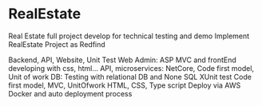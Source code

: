 # RealEstate
Real Estate full project develop for technical testing and demo Implement RealEstate Project as Redfind

Backend, API, Website, Unit Test
Web Admin: ASP MVC and frontEnd developing with css, html...
API, microservices: NetCore, Code first model, Unit of work
DB: Testing with relational DB and None SQL
XUnit test
Code first model, MVC, UnitOfwork
HTML, CSS, Type script
Deploy via AWS
Docker and auto deployment process
